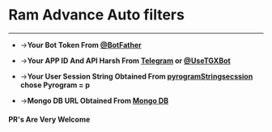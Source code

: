 # Ram Advance Auto filters

 
------------------
* ->__Your Bot Token From [@BotFather](http://www.telegram.dog/BotFather)__

* ->__Your APP ID And API Harsh From [Telegram](http://www.my.telegram.org) or [@UseTGXBot](http://www.telegram.dog/UseTGXBot)__

* ->__Your User Session String Obtained From [pyrogramStringsecssion](https://replit.com/@SpEcHiDe/GenerateStringSession) chose Pyrogram = p__

* ->__Mongo DB URL Obtained From [Mongo DB](http://www.mongodb.com)__

#### PR's Are Very Welcome


